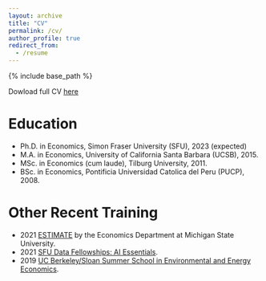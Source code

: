 ```yaml
---
layout: archive
title: "CV"
permalink: /cv/
author_profile: true
redirect_from:
  - /resume
---
```


{% include base_path %}

Dowload full CV [here](https://mhigar.github.io/files/CV_MinoruHiga.pdf)

Education
======
* Ph.D. in Economics, Simon Fraser University (SFU), 2023 (expected)
* M.A. in Economics, University of California Santa Barbara (UCSB), 2015.
* MSc. in Economics (cum laude), Tilburg University, 2011.
* BSc. in Economics, Pontificia Universidad Catolica del Peru (PUCP), 2008.

Other Recent Training
======
* 2021 [ESTIMATE](http://econ.msu.edu/estimate/index.php) by the Economics Department at Michigan State University.
* 2021 [SFU Data Fellowships: AI Essentials](https://www.sfu.ca/big-data/data-fellowships/ai-essentials.html).
* 2019 [UC Berkeley/Sloan Summer School in Environmental and Energy Economics](https://www.auffhammer.com/summer-school).

<!-- Work experience
======
* Summer 2015: Research Assistant
  * Github University
  * Duties included: Tagging issues
  * Supervisor: Professor Git

* Fall 2015: Research Assistant
  * Github University
  * Duties included: Merging pull requests
  * Supervisor: Professor Hub
  
Skills
======
* Skill 1
* Skill 2
  * Sub-skill 2.1
  * Sub-skill 2.2
  * Sub-skill 2.3
* Skill 3

Publications
======
  <ul>{% for post in site.publications %}
    {% include archive-single-cv.html %}
  {% endfor %}</ul>
  
Talks
======
  <ul>{% for post in site.talks %}
    {% include archive-single-talk-cv.html %}
  {% endfor %}</ul>
  
Teaching
======
  <ul>{% for post in site.teaching %}
    {% include archive-single-cv.html %}
  {% endfor %}</ul>
  
Service and leadership
======
* Currently signed in to 43 different slack teams -->
